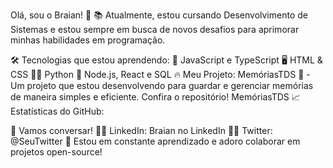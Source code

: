 Olá, sou o Braian! 👋
📚 Atualmente, estou cursando Desenvolvimento de Sistemas e estou sempre em busca de novos desafios para aprimorar minhas habilidades em programação.

🛠️ Tecnologias que estou aprendendo:
🚀 JavaScript e TypeScript
🖥️ HTML & CSS
🧑‍💻 Python
🌱 Node.js, React e SQL
🔥 Meu Projeto:
MemóriasTDS 💾 - Um projeto que estou desenvolvendo para guardar e gerenciar memórias de maneira simples e eficiente. Confira o repositório! MemóriasTDS
📈 Estatísticas do GitHub:

💬 Vamos conversar!
🧑‍💻 LinkedIn: Braian no LinkedIn
🦸‍♂️ Twitter: @SeuTwitter
🧩 Estou em constante aprendizado e adoro colaborar em projetos open-source!

